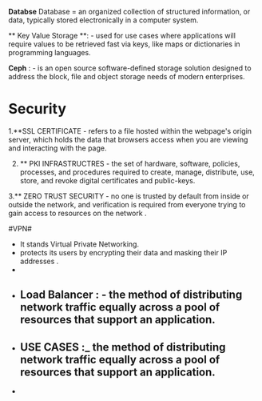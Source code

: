 **Databse** 
Database =  an organized collection of structured information, or data, typically stored electronically in a computer system. 

** Key Value Storage **: -  used for use cases where applications will require values to be retrieved fast via keys, like maps or dictionaries in programming languages. 


**Ceph** : -  is an open source software-defined storage solution designed to address the block, file and object storage needs of modern enterprises.

# Security
1.**SSL CERTIFICATE -  refers to a file hosted within the webpage's origin server, which holds the data that browsers access when you are viewing and interacting with the page. 
   
2. ** PKI INFRASTRUCTRES -  the set of hardware, software, policies, processes, and procedures required to create, manage, distribute, use, store, and 
                          revoke digital certificates and public-keys.


3.** ZERO TRUST SECURITY -  no one is trusted by default from inside or outside the network, and verification 
                            is required from everyone trying to gain access to resources on the network . 

#VPN#
 - It stands  Virtual Private Networking. 
  - protects its users by encrypting their data and masking their IP addresses .
  -
  -  ## Load Balancer : - the method of distributing network traffic equally across a pool of resources that support an application.
  - ## USE CASES :_ the method of distributing network traffic equally across a pool of resources that support an application.
  - 



